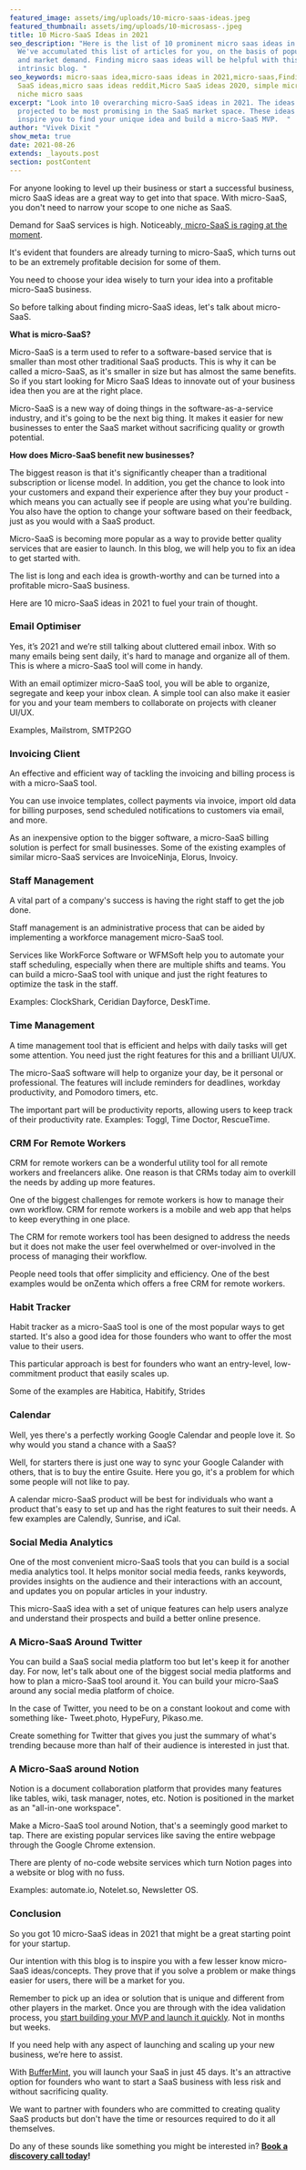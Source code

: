 ```yaml
---
featured_image: assets/img/uploads/10-micro-saas-ideas.jpeg
featured_thumbnail: assets/img/uploads/10-microsass-.jpeg
title: 10 Micro-SaaS Ideas in 2021
seo_description: "Here is the list of 10 prominent micro saas ideas in 2021.
  We've accumulated this list of articles for you, on the basis of popularity
  and market demand. Finding micro saas ideas will be helpful with this
  intrinsic blog. "
seo_keywords: micro-saas idea,micro-saas ideas in 2021,micro-saas,Finding micro
  SaaS ideas,micro saas ideas reddit,Micro SaaS ideas 2020, simple micro saas,
  niche micro saas
excerpt: "Look into 10 overarching micro-SaaS ideas in 2021. The ideas are
  projected to be most promising in the SaaS market space. These ideas might
  inspire you to find your unique idea and build a micro-SaaS MVP.  "
author: "Vivek Dixit "
show_meta: true
date: 2021-08-26
extends: _layouts.post
section: postContent
---
```

For anyone looking to level up their business or start a successful business, micro SaaS ideas are a great way to get into that space. With micro-SaaS, you don't need to narrow your scope to one niche as SaaS.

Demand for SaaS services is high. Noticeably,[ micro-SaaS is raging at the moment](https://buffermint.com/articles/micro-saas-is-the-future#:~:text=Micro-SaaS%20is%20all%20the%20rage%20right%20now.).

It's evident that founders are already turning to micro-SaaS, which turns out to be an extremely profitable decision for some of them.

You need to choose your idea wisely to turn your idea into a profitable micro-SaaS business.

So before talking about finding micro-SaaS ideas, let's talk about micro-SaaS.

**What is micro-SaaS?**

Micro-SaaS is a term used to refer to a software-based service that is smaller than most other traditional SaaS products. This is why it can be called a micro-SaaS, as it's smaller in size but has almost the same benefits. So if you start looking for Micro SaaS Ideas to innovate out of your business idea then you are at the right place.

Micro-SaaS is a new way of doing things in the software-as-a-service industry, and it's going to be the next big thing. It makes it easier for new businesses to enter the SaaS market without sacrificing quality or growth potential.

**How does Micro-SaaS benefit new businesses?**

The biggest reason is that it's significantly cheaper than a traditional subscription or license model. In addition, you get the chance to look into your customers and expand their experience after they buy your product - which means you can actually see if people are using what you're building. You also have the option to change your software based on their feedback, just as you would with a SaaS product.

Micro-SaaS is becoming more popular as a way to provide better quality services that are easier to launch. In this blog, we will help you to fix an idea to get started with.

The list is long and each idea is growth-worthy and can be turned into a profitable micro-SaaS business.

Here are 10 micro-SaaS ideas in 2021 to fuel your train of thought.



### Email Optimiser

Yes, it’s 2021 and we’re still talking about cluttered email inbox. With so many emails being sent daily, it's hard to manage and organize all of them. This is where a micro-SaaS tool will come in handy.

With an email optimizer micro-SaaS tool, you will be able to organize, segregate and keep your inbox clean. A simple tool can also make it easier for you and your team members to collaborate on projects with cleaner UI/UX.

Examples, Mailstrom, SMTP2GO



### Invoicing Client

An effective and efficient way of tackling the invoicing and billing process is with a micro-SaaS tool. 

You can use invoice templates, collect payments via invoice, import old data for billing purposes, send scheduled notifications to customers via email, and more.

As an inexpensive option to the bigger software, a micro-SaaS billing solution is perfect for small businesses. Some of the existing examples of similar micro-SaaS services are InvoiceNinja, Elorus, Invoicy.



### Staff Management

A vital part of a company's success is having the right staff to get the job done. 

Staff management is an administrative process that can be aided by implementing a workforce management micro-SaaS tool.

Services like WorkForce Software or WFMSoft help you to automate your staff scheduling, especially when there are multiple shifts and teams. You can build a micro-SaaS tool with unique and just the right features to optimize the task in the staff. 

Examples: ClockShark, Ceridian Dayforce, DeskTime.

### Time Management

A time management tool that is efficient and helps with daily tasks will get some attention. You need just the right features for this and a brilliant UI/UX.

The micro-SaaS software will help to organize your day, be it personal or professional. The features will include reminders for deadlines, workday productivity, and Pomodoro timers, etc.

The important part will be productivity reports, allowing users to keep track of their productivity rate. Examples: Toggl, Time Doctor, RescueTime.

### CRM For Remote Workers

CRM for remote workers can be a wonderful utility tool for all remote workers and freelancers alike. One reason is that CRMs today aim to overkill the needs by adding up more features.

One of the biggest challenges for remote workers is how to manage their own workflow. CRM for remote workers is a mobile and web app that helps to keep everything in one place.

The CRM for remote workers tool has been designed to address the needs but it does not make the user feel overwhelmed or over-involved in the process of managing their workflow. 

People need tools that offer simplicity and efficiency. One of the best examples would be onZenta which offers a free CRM for remote workers.

### Habit Tracker

Habit tracker as a micro-SaaS tool is one of the most popular ways to get started. It's also a good idea for those founders who want to offer the most value to their users.

This particular approach is best for founders who want an entry-level, low-commitment product that easily scales up. 

Some of the examples are Habitica, Habitify, Strides

### Calendar

Well, yes there's a perfectly working Google Calendar and people love it. So why would you stand a chance with a SaaS?

Well, for starters there is just one way to sync your Google Calander with others, that is to buy the entire Gsuite. Here you go, it's a problem for which some people will not like to pay.

A calendar micro-SaaS product will be best for individuals who want a product that's easy to set up and has the right features to suit their needs. A few examples are Calendly, Sunrise, and iCal.

### Social Media Analytics

One of the most convenient micro-SaaS tools that you can build is a social media analytics tool. It helps monitor social media feeds, ranks keywords, provides insights on the audience and their interactions with an account, and updates you on popular articles in your industry.

This micro-SaaS idea with a set of unique features can help users analyze and understand their prospects and build a better online presence.

### A Micro-SaaS Around Twitter

You can build a SaaS social media platform too but let's keep it for another day. For now, let's talk about one of the biggest social media platforms and how to plan a micro-SaaS tool around it. You can build your micro-SaaS around any social media platform of choice.

In the case of Twitter, you need to be on a constant lookout and come with something like- Tweet.photo, HypeFury, Pikaso.me. 

Create something for Twitter that gives you just the summary of what's trending because more than half of their audience is interested in just that. 

### A Micro-SaaS around Notion

Notion is a document collaboration platform that provides many features like tables, wiki, task manager, notes, etc. Notion is positioned in the market as an "all-in-one workspace". 

Make a Micro-SaaS tool around Notion, that's a seemingly good market to tap. There are existing popular services like saving the entire webpage through the Google Chrome extension.

There are plenty of no-code website services which turn Notion pages into a website or blog with no fuss.

Examples: automate.io, Notelet.so, Newsletter OS.



### Conclusion

So you got 10 micro-SaaS ideas in 2021 that might be a great starting point for your startup. 

Our intention with this blog is to inspire you with a few lesser know micro-SaaS ideas/concepts. They prove that if you solve a problem or make things easier for users, there will be a market for you. 

Remember to pick up an idea or solution that is unique and different from other players in the market. Once you are through with the idea validation process, you [start building your MVP and launch it quickly](https://buffermint.com/articles/when-is-the-right-time-to-launch-an-mvp#:~:text=experience%20your%20concept.-,Launch%20quickly%C2%A0,-Don%27t%20wait%20too). Not in months but weeks.

If you need help with any aspect of launching and scaling up your new business, we’re here to assist. 

With [BufferMint](https://buffermint.com/), you will launch your SaaS in just 45 days. It's an attractive option for founders who want to start a SaaS business with less risk and without sacrificing quality.

We want to partner with founders who are committed to creating quality SaaS products but don't have the time or resources required to do it all themselves. 

Do any of these sounds like something you might be interested in?  **[Book a discovery call today](https://calendly.com/buffermint/30min?month=2021-08)!**